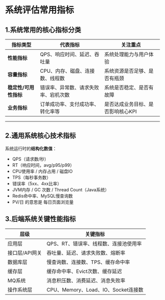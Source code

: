 # 系统评估常用指标

## 1.系统常用的核心指标分类

| 指标类型       | 代表指标                         | 关注重点                         |
|----------------|----------------------------------|----------------------------------|
| **性能指标**     | QPS、响应时间、延迟、吞吐量          | 系统处理能力与用户体验           |
| **容量指标**     | CPU、内存、磁盘、连接数、线程数      | 系统资源是否足够、是否有瓶颈     |
| **稳定性/可用性指标** | 错误率、异常数、请求失败率、宕机次数 | 系统是否稳定、是否有故障         |
| **业务指标**     | 订单成功率、支付成功率、转化率等     | 是否达成业务目标、是否影响核心KPI |

---

## 2.通用系统核心技术指标

系统运行时的**结构化数值**：
- QPS（请求数/秒）
- RT（响应时间，avg/p95/p99）
- CPU使用率 / 内存占用 / 磁盘IO
- TPS（每秒事务数）
- 错误率（5xx、4xx比率）
- JVM内存 / GC 次数 / Thread Count（Java系统）
- Redis命中率、MySQL慢查询数
- PV/日 的意思是 每日页面浏览量


## 3.后端系统关键性能指标


| 层级         | 关键指标                             |
|--------------|--------------------------------------|
| 应用层       | QPS、RT、错误率、线程数、连接池使用率 |
| 接口层/API网关 | 吞吐量、延迟、请求失败数、熔断率         |
| 数据库层     | 慢查询数、连接数、TPS、缓存命中率       |
| 缓存层       | 缓存命中率、Evict次数、缓存延迟         |
| MQ系统       | 消息积压数、消费延迟、消息失败率         |
| 操作系统层   | CPU、Memory、Load、IO、Socket连接数     |




